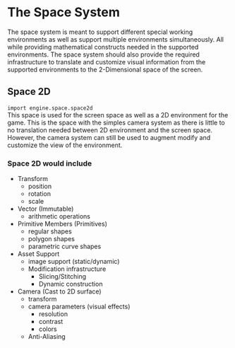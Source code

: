 # The Space System
The space system is meant to support different special working environments as well as support multiple environments
simultaneously. All while providing mathematical constructs needed in the supported environments.
The space system should also provide the required infrastructure to translate and customize visual information from the
supported environments to the 2-Dimensional space of the screen.

## Space 2D
```import engine.space.space2d```\
This space is used for the screen space as well as a 2D environment for the game.
This is the space with the simples camera system as there is little to no translation needed between 2D environment and
the screen space. However, the camera system can still be used to augment modify and customize the view of the
environment.

### Space 2D would include
- Transform
    - position
    - rotation
    - scale
- Vector (Immutable)
    - arithmetic operations
- Primitive Members (Primitives)
    - regular shapes
    - polygon shapes
    - parametric curve shapes
- Asset Support
    - image support (static/dynamic)
    - Modification infrastructure
        - Slicing/Stitching
        - Dynamic construction
- Camera (Cast to 2D surface)
    - transform
    - camera parameters (visual effects)
        - resolution
        - contrast
        - colors
    - Anti-Aliasing